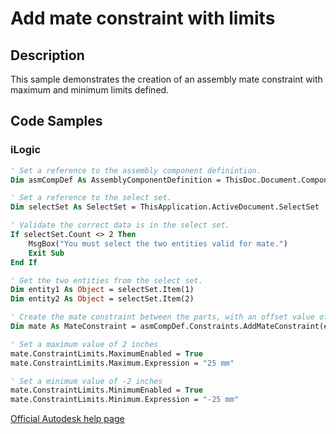 # Add mate constraint with limits

## Description
This sample demonstrates the creation of an assembly mate constraint with maximum and minimum limits defined.

## Code Samples 

### iLogic
```vb
' Set a reference to the assembly component definintion.
Dim asmCompDef As AssemblyComponentDefinition = ThisDoc.Document.ComponentDefinition

' Set a reference to the select set.
Dim selectSet As SelectSet = ThisApplication.ActiveDocument.SelectSet

' Validate the correct data is in the select set.
If selectSet.Count <> 2 Then
    MsgBox("You must select the two entities valid for mate.")
    Exit Sub
End If

' Get the two entities from the select set.
Dim entity1 As Object = selectSet.Item(1)
Dim entity2 As Object = selectSet.Item(2)

' Create the mate constraint between the parts, with an offset value of 0.
Dim mate As MateConstraint = asmCompDef.Constraints.AddMateConstraint(entity1, entity2, 0)

' Set a maximum value of 2 inches
mate.ConstraintLimits.MaximumEnabled = True
mate.ConstraintLimits.Maximum.Expression = "25 mm"

' Set a minimum value of -2 inches
mate.ConstraintLimits.MinimumEnabled = True
mate.ConstraintLimits.Minimum.Expression = "-25 mm"
```
[Official Autodesk help page](https://help.autodesk.com/view/INVNTOR/2025/ENU/?guid=AssemblyConstraints_AddMateConstraint3_Sample)